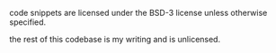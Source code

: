 code snippets are licensed under the BSD-3 license unless otherwise specified.

the rest of this codebase is my writing and is unlicensed.
